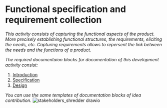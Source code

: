  # Functional specification and requirement collection
 
*This activity consists of capturing the  functional aspects of the product. More precisely establishing functional structures, the requirements, eliciting the needs, etc. Capturing requirements allows to repersent the link between the needs and the functions of a product.*

*The required documentaion blocks for documentation of this development activity consist:*

1. [Introduction](https://github.com/OPEN-NEXT/WP2.3-Guidelines-and-templates-for-documentation-of-OSH-design-reuse/tree/main/Documentation%20of%20OSH%20design%20according%20to%20development%20activities/1.%20Problem%20description/1.%20Introduction)
2. [Specification](https://github.com/OPEN-NEXT/WP2.3-Guidelines-and-templates-for-documentation-of-OSH-design-reuse/tree/main/Documentation%20of%20OSH%20design%20according%20to%20development%20activities/1.%20Problem%20description/2.%20Specification)
3. [Design](https://github.com/OPEN-NEXT/WP2.3-Guidelines-and-templates-for-documentation-of-OSH-design-reuse/tree/main/Documentation%20of%20OSH%20design%20according%20to%20development%20activities/1.%20Problem%20description/2.%20Specification)

 *You can use the same templates of documentation blocks of idea contribution.*
![stakeholders_shredder drawio](https://user-images.githubusercontent.com/95290174/152962782-9d6e7559-c2ed-4df3-81ca-f9b17dd93821.png)
